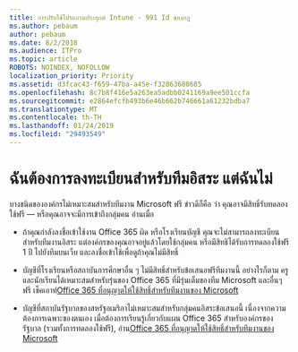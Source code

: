 ```yaml
---
title: การปรับใช้โปรแกรมประยุกต์ Intune - 991 Id ของกฎ
ms.author: pebaum
author: pebaum
ms.date: 8/2/2018
ms.audience: ITPro
ms.topic: article
ROBOTS: NOINDEX, NOFOLLOW
localization_priority: Priority
ms.assetid: d3fcac43-f659-47ba-a45e-f32863680685
ms.openlocfilehash: 8c7b8f416e5a263ea5adbb0241169a9ee501ccfa
ms.sourcegitcommit: e2864efcfb493b6e46b662b746661a61232bdba7
ms.translationtype: MT
ms.contentlocale: th-TH
ms.lasthandoff: 01/24/2019
ms.locfileid: "29493549"
---
```

# <a name="id-like-to-sign-up-for-teams-free-but-i-cant"></a>ฉันต้องการลงทะเบียนสำหรับทีมอิสระ แต่ฉันไม่

บางชนิดขององค์กรไม่เหมาะสมสำหรับทีมงาน Microsoft ฟรี ข่าวดีก็คือ ว่า คุณอาจมีสิทธิ์รับทดลองใช้ฟรี — หรือคุณอาจจะมีการเข้าถึงกลุ่มคน อ่านเมื่อ
  
- ถ้าคุณกำลังลงชื่อเข้าใช้งาน Office 365 ผิด หรือโรงเรียนบัญชี คุณจะไม่สามารถลงทะเบียนสำหรับทีมงานอิสระ แต่องค์กรของคุณอาจอยู่แล้วโดยใช้กลุ่มคน หรือมีสิทธิได้รับการทดลองใช้ฟรี 1 ปี ไปยังทีมบนเว็บ และลงชื่อเข้าใช้เพื่อดูถ้าคุณไม่มีสิทธิ์
    
- บัญชีที่โรงเรียนหรือสถาบันการศึกษาอื่น ๆ ไม่มีสิทธิ์สำหรับข้อเสนอฟรีทีมงานนี้ อย่างไรก็ตาม ครูและนักเรียนได้เหมาะสมสำหรับรุ่นของ Office 365 ที่มีรุ่นเต็มของทีม Microsoft และอื่นๆ ฟรี เช็คเอาท์[Office 365 ที่อนุญาตให้ใช้สิทธิ์สำหรับทีมงานของ Microsoft](https://docs.microsoft.com/microsoftteams/office-365-licensing)
    
- บัญชีที่สถาบันรัฐบาลของสหรัฐอเมริกาไม่เหมาะสมสำหรับกลุ่มคนอิสระข้อเสนอนี้ เนื่องจากความต้องการเฉพาะของตนเอง เมื่อต้องการเรียนรู้เกี่ยวกับแผน Office 365 สำหรับองค์กรของรัฐบาล (รวมทั้งการทดลองใช้ฟรี), อ่าน[Office 365 ที่อนุญาตให้ใช้สิทธิ์สำหรับทีมงานของ Microsoft](https://docs.microsoft.com/microsoftteams/office-365-licensing)
    

